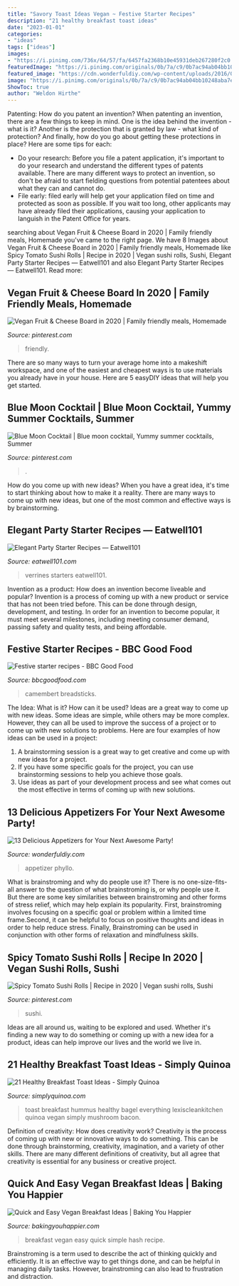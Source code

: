 ```yaml
---
title: "Savory Toast Ideas Vegan ~ Festive Starter Recipes"
description: "21 healthy breakfast toast ideas"
date: "2023-01-01"
categories:
- "ideas"
tags: ["ideas"]
images:
- "https://i.pinimg.com/736x/64/57/fa/6457fa2368b10e45931deb267280f2c0.jpg"
featuredImage: "https://i.pinimg.com/originals/0b/7a/c9/0b7ac94ab04bb10248aba7e767a57078.jpg"
featured_image: "https://cdn.wonderfuldiy.com/wp-content/uploads/2016/02/hummus-bites.jpg"
image: "https://i.pinimg.com/originals/0b/7a/c9/0b7ac94ab04bb10248aba7e767a57078.jpg"
ShowToc: true
author: "Weldon Hirthe"
---
```



Patenting: How do you patent an invention?
When patenting an invention, there are a few things to keep in mind. One is the idea behind the invention - what is it? Another is the protection that is granted by law - what kind of protection? And finally, how do you go about getting these protections in place? Here are some tips for each: 
- Do your research: Before you file a patent application, it's important to do your research and understand the different types of patents available. There are many different ways to protect an invention, so don't be afraid to start fielding questions from potential patentees about what they can and cannot do. 
- File early: filed early will help get your application filed on time and protected as soon as possible. If you wait too long, other applicants may have already filed their applications, causing your application to languish in the Patent Office for years.

	

		
searching about Vegan Fruit &amp; Cheese Board in 2020 | Family friendly meals, Homemade you've came to the right page. We have 8 Images about Vegan Fruit &amp; Cheese Board in 2020 | Family friendly meals, Homemade like Spicy Tomato Sushi Rolls | Recipe in 2020 | Vegan sushi rolls, Sushi, Elegant Party Starter Recipes — Eatwell101 and also Elegant Party Starter Recipes — Eatwell101. Read more:
		
    
## Vegan Fruit &amp; Cheese Board In 2020 | Family Friendly Meals, Homemade

<img loading=lazy src="https://i.pinimg.com/736x/64/57/fa/6457fa2368b10e45931deb267280f2c0.jpg" onerror="this.onerror=null;this.src='https://tse2.mm.bing.net/th?id=OIP.qcd64Hkw5QtvpNUltTEEBgHaJq&amp;pid=15.1';" alt="Vegan Fruit &amp; Cheese Board in 2020 | Family friendly meals, Homemade">

_Source: pinterest.com_

>friendly. 

	

There are so many ways to turn your average home into a makeshift workspace, and one of the easiest and cheapest ways is to use materials you already have in your house. Here are 5 easyDIY ideas that will help you get started.

    
## Blue Moon Cocktail | Blue Moon Cocktail, Yummy Summer Cocktails, Summer

<img loading=lazy src="https://i.pinimg.com/originals/0b/7a/c9/0b7ac94ab04bb10248aba7e767a57078.jpg" onerror="this.onerror=null;this.src='https://tse3.mm.bing.net/th?id=OIP.G5do34HBAYmUwXF46zgfdAHaLI&amp;pid=15.1';" alt="Blue Moon Cocktail | Blue moon cocktail, Yummy summer cocktails, Summer">

_Source: pinterest.com_

>. 

	

How do you come up with new ideas?
When you have a great idea, it's time to start thinking about how to make it a reality. There are many ways to come up with new ideas, but one of the most common and effective ways is by brainstorming.

    
## Elegant Party Starter Recipes — Eatwell101

<img loading=lazy src="https://www.eatwell101.com/wp-content/uploads/2013/10/EASY-ELEGANT-APPETIZER-RECIPE.jpg" onerror="this.onerror=null;this.src='https://tse4.mm.bing.net/th?id=OIP.S6A-H7DvCkuNFJTXeyZcYwHaFd&amp;pid=15.1';" alt="Elegant Party Starter Recipes — Eatwell101">

_Source: eatwell101.com_

>verrines starters eatwell101. 

	

Invention as a product: How does an invention become liveable and popular?
Invention is a process of coming up with a new product or service that has not been tried before. This can be done through design, development, and testing. In order for an invention to become popular, it must meet several milestones, including meeting consumer demand, passing safety and quality tests, and being affordable.

    
## Festive Starter Recipes - BBC Good Food

<img loading=lazy src="https://images.immediate.co.uk/production/volatile/sites/30/2020/08/baked-camembert-with-bacon-wrapped-breadsticks_0-8d191e5.jpg?quality=90&amp;resize=960,872" onerror="this.onerror=null;this.src='https://tse1.mm.bing.net/th?id=OIP.oGr81F8aqZUDzo5QclD9YAAAAA&amp;pid=15.1';" alt="Festive starter recipes - BBC Good Food">

_Source: bbcgoodfood.com_

>camembert breadsticks. 

	

The Idea: What is it? How can it be used?
Ideas are a great way to come up with new ideas. Some ideas are simple, while others may be more complex. However, they can all be used to improve the success of a project or to come up with new solutions to problems. Here are four examples of how ideas can be used in a project: 
1. A brainstorming session is a great way to get creative and come up with new ideas for a project.
2. If you have some specific goals for the project, you can use brainstorming sessions to help you achieve those goals.
3. Use ideas as part of your development process and see what comes out the most effective in terms of coming up with new solutions.

    
## 13 Delicious Appetizers For Your Next Awesome Party!

<img loading=lazy src="https://cdn.wonderfuldiy.com/wp-content/uploads/2016/02/hummus-bites.jpg" onerror="this.onerror=null;this.src='https://tse3.mm.bing.net/th?id=OIP.b3j89HbF9j6DzM3_iKGSlAHaLH&amp;pid=15.1';" alt="13 Delicious Appetizers for Your Next Awesome Party!">

_Source: wonderfuldiy.com_

>appetizer phyllo. 

	

What is brainstroming and why do people use it?
There is no one-size-fits-all answer to the question of what brainstroming is, or why people use it. But there are some key similarities between brainstroming and other forms of stress relief, which may help explain its popularity. First, brainstroming involves focusing on a specific goal or problem within a limited time frame.Second, it can be helpful to focus on positive thoughts and ideas in order to help reduce stress. Finally, Brainstroming can be used in conjunction with other forms of relaxation and mindfulness skills.

    
## Spicy Tomato Sushi Rolls | Recipe In 2020 | Vegan Sushi Rolls, Sushi

<img loading=lazy src="https://i.pinimg.com/736x/4a/05/0f/4a050f37eaf4fb1e0b0859b4e9669d38.jpg" onerror="this.onerror=null;this.src='https://tse2.mm.bing.net/th?id=OIP.w3UTTgC3y6DdXLiVRTZ_NgHaLH&amp;pid=15.1';" alt="Spicy Tomato Sushi Rolls | Recipe in 2020 | Vegan sushi rolls, Sushi">

_Source: pinterest.com_

>sushi. 

	

Ideas are all around us, waiting to be explored and used. Whether it's finding a new way to do something or coming up with a new idea for a product, ideas can help improve our lives and the world we live in.

    
## 21 Healthy Breakfast Toast Ideas - Simply Quinoa

<img loading=lazy src="https://www.simplyquinoa.com/wp-content/uploads/2019/07/Hummus-toast3.jpg" onerror="this.onerror=null;this.src='https://tse3.mm.bing.net/th?id=OIP.MyvkfxB8B2jhPZv0sIZZeQHaLH&amp;pid=15.1';" alt="21 Healthy Breakfast Toast Ideas - Simply Quinoa">

_Source: simplyquinoa.com_

>toast breakfast hummus healthy bagel everything lexiscleankitchen quinoa vegan simply mushroom bacon. 

	

Definition of creativity: How does creativity work?
Creativity is the process of coming up with new or innovative ways to do something. This can be done through brainstorming, creativity, imagination, and a variety of other skills. There are many different definitions of creativity, but all agree that creativity is essential for any business or creative project.

    
## Quick And Easy Vegan Breakfast Ideas | Baking You Happier

<img loading=lazy src="https://www.bakingyouhappier.com/wp-content/uploads/2019/01/13.jpeg" onerror="this.onerror=null;this.src='https://tse1.mm.bing.net/th?id=OIP.s6qglrr6A2vbvGzczwn8_wHaLH&amp;pid=15.1';" alt="Quick and Easy Vegan Breakfast Ideas | Baking You Happier">

_Source: bakingyouhappier.com_

>breakfast vegan easy quick simple hash recipe. 

	

Brainstroming is a term used to describe the act of thinking quickly and efficiently. It is an effective way to get things done, and can be helpful in managing daily tasks. However, brainstroming can also lead to frustration and distraction.

